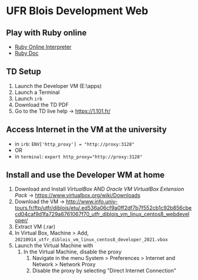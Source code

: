 # UFR Blois Development Web

## Play with Ruby online
- [Ruby Online Interpreter](https://replit.com/languages/ruby)
- [Ruby Doc](https://ruby-doc.org)

## TD Setup

1. Launch the Developer VM (E:\apps\)
2. Launch a Terminal
3. Launch `irb`
4. Download the TD PDF
5. Go to the TD live help -> https://1.101.fr/

## Access Internet in the VM at the **university**

- in `irb`: `ENV['http_proxy'] = "http://proxy:3128"`
- OR 
- in `terminal`: `export http_proxy="http://proxy:3128"`

## Install and use the Developer WM at **home**

1. Download and Install *VirtualBox* AND *Oracle VM VirtualBox Extension Pack* -> https://www.virtualbox.org/wiki/Downloads
2. Download the VM -> http://www.info.univ-tours.fr/ftp/utfr/diblois/etu/.ed536a06cf9a0ff2df7b7f552cb1c92b856cbecd04caf9d1fa729a6761067f70_utfr_diblois_vm_linux_centos8_webdeveloper/
3. Extract VM (.rar)
4. In Virtual Box, Machine > Add, `20210914_utfr_diblois_vm_linux_centos8_developer_2021.vbox`
5. Launch the Virtual Machine with
   1. In the Virtual Machine, disable the proxy
      1. Navigate in the menu System > Preferences > Internet and Network > Network Proxy
      2. Disable the proxy by selecting "Direct Internet Connection"
